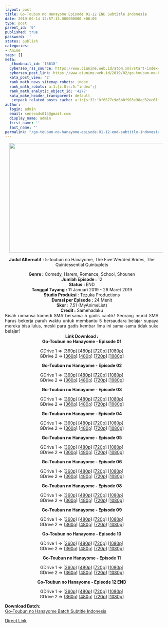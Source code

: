 ```yaml
---
layout: post
title: Go-Toubun no Hanayome Episode 01-12 END Subtitle Indonesia
date: 2019-06-14 12:57:13.000000000 +00:00
type: post
parent_id: '0'
published: true
password: ''
status: publish
categories:
- Anime
tags: []
meta:
  _thumbnail_id: '16618'
  cyberseo_rss_source: https://www.ciunime.web.id/atom.xml?start-index=3751&max-results=150
  cyberseo_post_link: https://www.ciunime.web.id/2019/02/go-toubun-no-hanayome-subtitle-indonesia.html
  kata_post_view: '2'
  rank_math_news_sitemap_robots: index
  rank_math_robots: a:1:{i:0;s:5:"index";}
  rank_math_analytic_object_id: '4277'
  kata_make_header_transparent: default
  _jetpack_related_posts_cache: a:1:{s:32:"8f6677c9d6b0f903e98ad32ec61f8deb";a:2:{s:7:"expires";i:1662939550;s:7:"payload";a:0:{}}}
author:
  login: admin
  email: senseads014@gmail.com
  display_name: admin
  first_name: ''
  last_name: ''
permalink: "/go-toubun-no-hanayome-episode-01-12-end-subtitle-indonesia/"
---
```

<div style="text-align: center;">
<div class="separator" style="clear: both; text-align: center;"></div>
<div style="text-align: left;">
<div class="separator" style="clear: both; text-align: center;"><a href="https://1.bp.blogspot.com/--7EpylON0Wk/XFSG03Wg3vI/AAAAAAAAJek/TLckBEF-0CIRXuKnKb_pzToYWpPCr1AUQCLcBGAs/s1600/Go-Toubun%2Bno%2BHanayome.jpg" imageanchor="1" style="margin-left: 1em; margin-right: 1em;"><img border="0" data-original-height="720" data-original-width="1280" height="360" src="{{ site.baseurl }}/assets/2019/06/Go-Toubun%2Bno%2BHanayome.jpg" width="640" /></a></div>
<p></div>
<p><b>Judul</b><b><b> Alternatif</b> :</b> 5-toubun no Hanayome, The Five Wedded Brides, The Quintessential Quintuplets</div>
<div style="text-align: center;"><b><b>Genre :</b></b> Comedy, Harem, Romance, School, Shounen</div>
<div style="text-align: center;"><b>Jumlah Episode :</b> 12<br /><b>Status : </b>END<br /><b>Tanggal Tayang :</b> 11 Januari 2019 - 29 Maret 2019<br /><b>Studio Produksi :</b> Tezuka Productions<br /><b>Durasi per Episode :</b> 24 Menit</div>
<div style="text-align: center;"><b>Skor :</b> 7.51 (MyAnimeList)<br /><b>Credit :</b> Samehadaku</div>
<div style="text-align: center;"></div>
<div style="text-align: justify;">Kisah romansa komedi SMA bersama 5 gadis cantik! Seorang murid SMA harus bekerja paruh waktu untuk membantu 5 bersaudara belajar supaya mereka bisa lulus, meski para gadis kembar lima ini sama-sama tidak suka belajar!</div>
<div style="text-align: justify;"></div>
<div style="text-align: justify;"></div>
<div style="text-align: center;"><b>Link Download :</b></div>
<div style="text-align: center;"><b>Go-Toubun no Hanayome - Episode 01</b></p>
<div style="text-align: center;">GDrive 1 =&gt; [<a href="http://wishes2.com/ndgB" target="_blank" rel="noopener">360p</a>] [<a href="http://wishes2.com/VKUA" target="_blank" rel="noopener">480p</a>] [<a href="http://wishes2.com/kvxm" target="_blank" rel="noopener">720p</a>] [<a href="http://wishes2.com/fFrx" target="_blank" rel="noopener">1080p</a>]<br />GDrive 2 =&gt; [<a href="http://wishes2.com/WGAg" target="_blank" rel="noopener">360p</a>] [<a href="http://wishes2.com/7qDk" target="_blank" rel="noopener">480p</a>] [<a href="http://wishes2.com/H0P4" target="_blank" rel="noopener">720p</a>] [<a href="http://wishes2.com/AaiBy" target="_blank" rel="noopener">1080p</a>]</p>
<p><b>Go-Toubun no Hanayome - Episode 02</b></p>
<p>GDrive 1 =&gt; [<a href="http://wishes2.com/soGt" target="_blank" rel="noopener">360p</a>] [<a href="http://wishes2.com/k9r9f" target="_blank" rel="noopener">480p</a>] [<a href="http://wishes2.com/2q3GJ" target="_blank" rel="noopener">720p</a>] [<a href="http://wishes2.com/Vvekc" target="_blank" rel="noopener">1080p</a>]<br />GDrive 2 =&gt; [<a href="http://wishes2.com/Y2Xx" target="_blank" rel="noopener">360p</a>] [<a href="http://wishes2.com/BuA4" target="_blank" rel="noopener">480p</a>] [<a href="http://wishes2.com/miVP" target="_blank" rel="noopener">720p</a>] [<a href="http://wishes2.com/hIHNd" target="_blank" rel="noopener">1080p</a>]</p>
<p><b>Go-Toubun no Hanayome - Episode 03</b></p>
<div style="text-align: center;">GDrive 1 =&gt; [<a href="http://wishes2.com/nJq10" target="_blank" rel="noopener">360p</a>] [<a href="http://wishes2.com/epCt5" target="_blank" rel="noopener">480p</a>] [<a href="http://wishes2.com/LfRuX" target="_blank" rel="noopener">720p</a>] [<a href="http://wishes2.com/6ze7" target="_blank" rel="noopener">1080p</a>]<br />GDrive 2 =&gt; [<a href="http://wishes2.com/mLwA" target="_blank" rel="noopener">360p</a>] [<a href="http://wishes2.com/2jODt" target="_blank" rel="noopener">480p</a>] [<a href="http://wishes2.com/RvGUT" target="_blank" rel="noopener">720p</a>] [<a href="http://wishes2.com/BRRU" target="_blank" rel="noopener">1080p</a>]</p>
<p><b>Go-Toubun no Hanayome - Episode 04</b></p>
<div style="text-align: center;">GDrive 1 =&gt; [<a href="http://wishes2.com/iHUnn" target="_blank" rel="noopener">360p</a>] [<a href="http://wishes2.com/yMJ8e" target="_blank" rel="noopener">480p</a>] [<a href="http://wishes2.com/5dpsP" target="_blank" rel="noopener">720p</a>] [<a href="http://wishes2.com/cEJF" target="_blank" rel="noopener">1080p</a>]<br />GDrive 2 =&gt; [<a href="http://wishes2.com/gj3Vh" target="_blank" rel="noopener">360p</a>] [<a href="http://wishes2.com/FTzp" target="_blank" rel="noopener">480p</a>] [<a href="http://wishes2.com/v8rg" target="_blank" rel="noopener">720p</a>] [<a href="http://wishes2.com/OdAW" target="_blank" rel="noopener">1080p</a>]</p>
<p><b>Go-Toubun no Hanayome - Episode 05</b></p>
<div style="text-align: center;">GDrive 1 =&gt; [<a href="http://wishes2.com/NbTV" target="_blank" rel="noopener">360p</a>] [<a href="http://wishes2.com/tRZQ" target="_blank" rel="noopener">480p</a>] [<a href="http://wishes2.com/XAroP" target="_blank" rel="noopener">720p</a>] [<a href="http://wishes2.com/9bGI" target="_blank" rel="noopener">1080p</a>]<br />GDrive 2 =&gt; [<a href="http://wishes2.com/Y3xgp" target="_blank" rel="noopener">360p</a>] [<a href="http://wishes2.com/b4WW" target="_blank" rel="noopener">480p</a>] [<a href="http://wishes2.com/bBrok" target="_blank" rel="noopener">720p</a>] [<a href="http://wishes2.com/xTic" target="_blank" rel="noopener">1080p</a>]</p>
<p><b>Go-Toubun no Hanayome - Episode 06</b></p>
<div style="text-align: center;">GDrive 1 =&gt; [<a href="https://wishes2.com/9lsB" target="_blank" rel="noopener">360p</a>] [<a href="https://wishes2.com/LgoR" target="_blank" rel="noopener">480p</a>] [<a href="https://wishes2.com/LJksn" target="_blank" rel="noopener">720p</a>] [<a href="https://wishes2.com/seaK" target="_blank" rel="noopener">1080p</a>]<br />GDrive 2 =&gt; [<a href="https://wishes2.com/UC0y" target="_blank" rel="noopener">360p</a>] [<a href="https://wishes2.com/5nxO" target="_blank" rel="noopener">480p</a>] [<a href="https://wishes2.com/oJU2" target="_blank" rel="noopener">720p</a>] [<a href="https://wishes2.com/e0Ef" target="_blank" rel="noopener">1080p</a>]</p>
<p><b>Go-Toubun no Hanayome - Episode 08</b></p>
<div style="text-align: center;">GDrive 1 =&gt; [<a href="https://wishes2.com/Sag1" target="_blank" rel="noopener">360p</a>] [<a href="https://wishes2.com/u7Rs" target="_blank" rel="noopener">480p</a>] [<a href="https://wishes2.com/rAq3" target="_blank" rel="noopener">720p</a>] [<a href="https://wishes2.com/xGjMT" target="_blank" rel="noopener">1080p</a>]<br />GDrive 2 =&gt; [<a href="https://wishes2.com/sE65" target="_blank" rel="noopener">360p</a>] [<a href="https://wishes2.com/imwZ" target="_blank" rel="noopener">480p</a>] [<a href="https://wishes2.com/DQoz" target="_blank" rel="noopener">720p</a>] [<a href="https://wishes2.com/xBVL6" target="_blank" rel="noopener">1080p</a>]</p>
<p><b>Go-Toubun no Hanayome - Episode 09</b></p>
<div style="text-align: center;">GDrive 1 =&gt; [<a href="https://wishes2.com/N2Is" target="_blank" rel="noopener">360p</a>] [<a href="https://wishes2.com/H5S6r" target="_blank" rel="noopener">480p</a>] [<a href="https://wishes2.com/Xg78" target="_blank" rel="noopener">720p</a>] [<a href="https://wishes2.com/yiVf" target="_blank" rel="noopener">1080p</a>]<br />GDrive 2 =&gt; [<a href="https://wishes2.com/lE4r" target="_blank" rel="noopener">360p</a>] [<a href="https://wishes2.com/Aip5" target="_blank" rel="noopener">480p</a>] [<a href="https://wishes2.com/XVOQg" target="_blank" rel="noopener">720p</a>] [<a href="https://wishes2.com/RAQZH" target="_blank" rel="noopener">1080p</a>]</p>
<p><b>Go-Toubun no Hanayome - Episode 10</b></p>
<div style="text-align: center;">GDrive 1 =&gt; [<a href="https://wishes2.com/eC0t" target="_blank" rel="noopener">360p</a>] [<a href="https://wishes2.com/XTvAa" target="_blank" rel="noopener">480p</a>] [<a href="https://wishes2.com/bm8ze" target="_blank" rel="noopener">720p</a>] [<a href="https://wishes2.com/71Gm" target="_blank" rel="noopener">1080p</a>]<br />GDrive 2 =&gt; [<a href="https://wishes2.com/0jER" target="_blank" rel="noopener">360p</a>] [<a href="https://wishes2.com/3ig5" target="_blank" rel="noopener">480p</a>] [<a href="https://wishes2.com/qHtB" target="_blank" rel="noopener">720p</a>] [<a href="https://wishes2.com/qIJq" target="_blank" rel="noopener">1080p</a>]</p>
<p><b>Go-Toubun no Hanayome - Episode 11</b></p>
<div style="text-align: center;">GDrive 1 =&gt; [<a href="https://wishes2.com/GwAzV" target="_blank" rel="noopener">360p</a>] [<a href="https://wishes2.com/Tg0W" target="_blank" rel="noopener">480p</a>] [<a href="https://wishes2.com/Lznk" target="_blank" rel="noopener">720p</a>] [<a href="https://wishes2.com/rD4HV" target="_blank" rel="noopener">1080p</a>]<br />GDrive 2 =&gt; [<a href="https://wishes2.com/16pbg" target="_blank" rel="noopener">360p</a>] [<a href="https://wishes2.com/igOYi" target="_blank" rel="noopener">480p</a>] [<a href="https://wishes2.com/0tmr" target="_blank" rel="noopener">720p</a>] [<a href="https://wishes2.com/El0ez" target="_blank" rel="noopener">1080p</a>]</p>
<p><b>Go-Toubun no Hanayome - Episode 12 END</b></p>
<div style="text-align: center;">GDrive 1 =&gt; [<a href="https://wishes2.com/P6YoN" target="_blank" rel="noopener">360p</a>] [<a href="https://wishes2.com/ZghU" target="_blank" rel="noopener">480p</a>] [<a href="https://wishes2.com/a1jz" target="_blank" rel="noopener">720p</a>] [<a href="https://wishes2.com/KEHDB" target="_blank" rel="noopener">1080p</a>]<br />GDrive 2 =&gt; [<a href="https://wishes2.com/NLKGV" target="_blank" rel="noopener">360p</a>] [<a href="https://wishes2.com/AoRuX" target="_blank" rel="noopener">480p</a>] [<a href="https://wishes2.com/lF4g" target="_blank" rel="noopener">720p</a>] [<a href="https://wishes2.com/6GJTC" target="_blank" rel="noopener">1080p</a>]</p>
<div style="text-align: left;"><b>Download Batch:</b></div>
<div style="text-align: left;"></div>
<div style="text-align: left;"><a href="https://www.ciunime.com/2019/03/go-toubun-no-hanayome-episode-01-12-end.html" target="_blank" rel="noopener">Go-Toubun no Hanayome Batch Subtitle Indonesia</a></p>
</div>
</div>
</div>
</div>
</div>
</div>
</div>
</div>
</div>
</div>
</div>
</div>
<link rel="stylesheet" href="https://cdnjs.cloudflare.com/ajax/libs/font-awesome/4.7.0/css/font-awesome.min.css" />
<div class="divbtn"> <a href="https://handymansurrender.com/fihup8buzv?key=94550f7ce39444073321dde3b8782f97" class="btn"><i class="fa fa-download"></i> Direct Link</a> </div>
